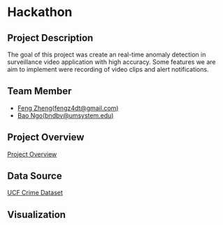 # Hackathon
## Project Description
The goal of this project was create an real-time anomaly detection in surveillance video application with high accuracy. Some features we are aim to implement were recording of video clips and alert notifications.

## Team Member
- [Feng Zheng(fengz4dt@gmail.com)](https://github.com/FengZheng99)
- [Bao Ngo(bndbv@umsystem.edu)](https://github.com/Bao-Thien-Ngo)

## Project Overview
[Project Overview](https://youtu.be/NfLOfrISgSA)

## Data Source
[UCF Crime Dataset](https://www.kaggle.com/datasets/odins0n/ucf-crime-dataset)

## Visualization
